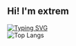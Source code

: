<!--
**extrememine1/extrememine1** is a ✨ _special_ ✨ repository because its `README.md` (this file) appears on your GitHub profile.

Here are some ideas to get you started:

- 🔭 I’m currently working on ...
- 🌱 I’m currently learning ...
- 👯 I’m looking to collaborate on ...
- 🤔 I’m looking for help with ...
- 💬 Ask me about ...
- 📫 How to reach me: ...
- 😄 Pronouns: ...
- ⚡ Fun fact: ...
-->

## Hi! I'm extrem  
[![Typing SVG](https://readme-typing-svg.herokuapp.com?size=24&color=FFFFFF&lines=Python+Enthusiast;Application+Developer;Website+Developer)](https://git.io/typing-svg)  
![Top Langs](https://github-readme-stats.vercel.app/api/top-langs/?username=extrememine1&layout=compact&theme=tokyonight)
